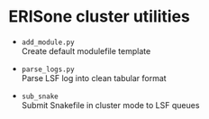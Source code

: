 # ERISone cluster utilities

* `add_module.py`  
    Create default modulefile template

* `parse_logs.py`  
    Parse LSF log into clean tabular format

* `sub_snake`  
    Submit Snakefile in cluster mode to LSF queues
